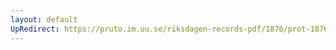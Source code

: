```yaml
---
layout: default
UpRedirect: https://pruto.im.uu.se/riksdagen-records-pdf/1876/prot-1876--ak--030/prot-1876--ak--030_014.pdf
---
```

